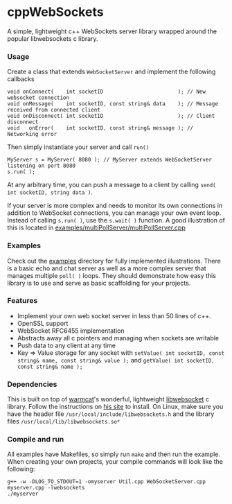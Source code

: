 cppWebSockets
===========

A simple, lightweight c++ WebSockets server library wrapped around the popular libwebsockets c library. 

### Usage

Create a class that extends `WebSocketServer` and implement the following callbacks

```
void onConnect(    int socketID                        ); // New websocket connection
void onMessage(    int socketID, const string& data    ); // Message received from connected client
void onDisconnect( int socketID                        ); // Client disconnect
void   onError(    int socketID, const string& message ); // Networking error
```

Then simply instantiate your server and call `run()` 

```
MyServer s = MyServer( 8080 ); // MyServer extends WebSocketServer listening on port 8080
s.run( );
```

At any arbitrary time, you can push a message to a client by calling `send( int socketID, string data )`.

If your server is more complex and needs to monitor its own connections in addition to WebSocket connections, you can manage your own event loop. Instead of calling `s.run( )`, use the `s.wait( )` function.  A good illustration of this is located in [examples/multiPollServer/multiPollServer.cpp](https://github.com/mnisjk/cppWebSockets/blob/master/examples/multiPollServer/multiPollServer.cpp)


### Examples

Check out the [examples](https://github.com/mnisjk/cppWebSockets/blob/master/examples/) directory for fully implemented illustrations.  There is a basic echo and chat server as well as a more complex server that manages multiple `poll( )` loops. They should demonstrate how easy this library is to use and serve as basic scaffolding for your projects.


### Features

* Implement your own web socket server in less than 50 lines of c++.
* OpenSSL support
* WebSocket RFC6455 implementation
* Abstracts away all c pointers and managing when sockets are writable
* Push data to any client at any time
* Key => Value storage for any socket with `setValue( int socketID, const string& name, const string& value );` and `getValue( int socketID, const string& name );`


### Dependencies

This is built on top of [warmcat](http://warmcat.com/)'s wonderful, lightweight [libwebsocket](http://libwebsockets.org/) c library.  Follow the instructions on [his site](http://libwebsockets.org/) to install. On Linux, make sure you have the header file `/usr/local/include/libwebsockets.h` and the library files `/usr/local/lib/libwebsockets.so*`


### Compile and run

All examples have Makefiles, so simply run `make` and then run the example.  When creating your own projects, your compile commands will look like the following:

```
g++ -w -DLOG_TO_STDOUT=1 -omyserver Util.cpp WebSocketServer.cpp myserver.cpp -lwebsockets
./myserver
```
